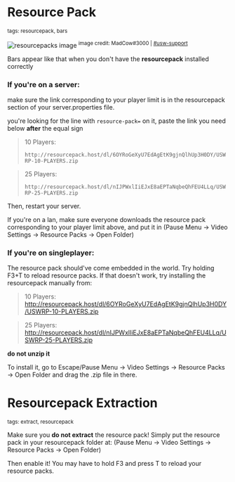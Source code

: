 # Resource Pack
<sup>tags: resourcepack, bars</sup>


![resourcepacks image](https://cdn.discordapp.com/attachments/1046141629070848070/1046231982348185660/Screenshot_1321.png)
<sup>image credit: MadCow#3000 | [#usw-support](https://discord.gg/trixyblox)</sup> 

Bars appear like that when you don't have the __resourcepack__ installed correctly

### **__If you're on a server:__**
make sure the link corresponding to your player limit is in the resourcepack section of your server.properties file.

you're looking for the line with `resource-pack=` on it, paste the link you need below __after__ the equal sign

> 10 Players: 
> 
> `http://resourcepack.host/dl/6OYRoGeXyU7EdAgEtK9gjnQlhUp3H0DY/USWRP-10-PLAYERS.zip`

> 25 Players: 
> 
> `http://resourcepack.host/dl/nIJPWxlIiEJxE8aEPTaNqbeQhFEU4LLq/USWRP-25-PLAYERS.zip`

Then, restart your server.

If you're on a lan, make sure everyone downloads the resource pack corresponding to your player limit above, and put it in (Pause Menu -> Video Settings -> Resource Packs -> Open Folder)

### **__If you're on singleplayer:__**
The resource pack should've come embedded in the world. Try holding F3+T to reload resource packs. If that doesn't work, try
installing the resourcepack manually from:

> 10 Players: http://resourcepack.host/dl/6OYRoGeXyU7EdAgEtK9gjnQlhUp3H0DY/USWRP-10-PLAYERS.zip

> 25 Players: http://resourcepack.host/dl/nIJPWxlIiEJxE8aEPTaNqbeQhFEU4LLq/USWRP-25-PLAYERS.zip

**do not unzip it**

To install it, go to Escape/Pause Menu -> Video Settings -> Resource Packs -> Open Folder and drag the .zip file in there.


# Resourcepack Extraction
<sup>tags: extract, resourcepack</sup>

Make sure you __**do not extract**__ the resource pack!
Simply put the resource pack in your resourcepack folder at: 
(Pause Menu -> Video Settings -> Resource Packs -> Open Folder)

Then enable it! You may have to hold F3 and press T to reload your resource packs.


